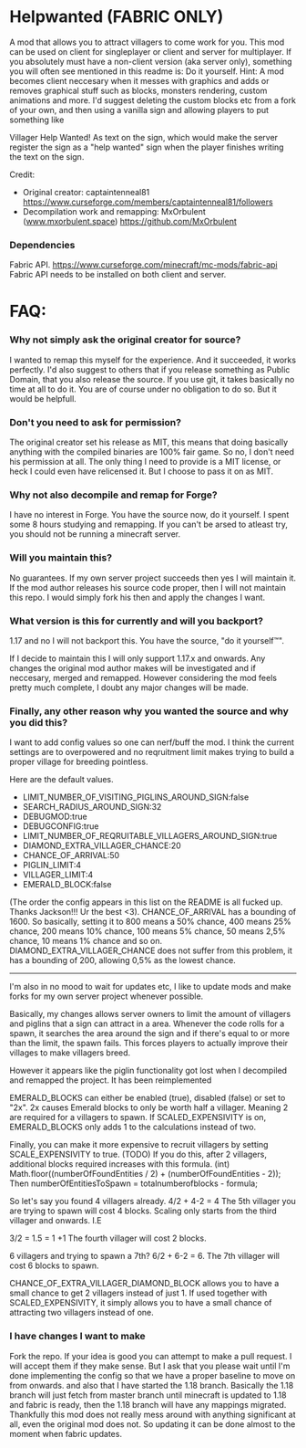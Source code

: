 # Helpwanted (FABRIC ONLY)
A mod that allows you to attract villagers to come work for you.
This mod can be used on client for singleplayer or client and server for multiplayer.
If you absolutely must have a non-client version (aka server only), something you will often see
mentioned in this readme is: Do it yourself.
Hint: A mod becomes client neccesary when it messes with graphics and adds or removes graphical stuff such as blocks, monsters rendering, custom animations and more.
I'd suggest deleting the custom blocks etc from a fork of your own, and then using a vanilla sign and allowing players to put something like

Villager
Help
Wanted!
As text on the sign, which would make the server register the sign as a "help wanted" sign when the player finishes writing the text on the sign.

Credit:

- Original creator: captaintenneal81 https://www.curseforge.com/members/captaintenneal81/followers 
- Decompilation work and remapping: MxOrbulent (www.mxorbulent.space) https://github.com/MxOrbulent

### Dependencies
Fabric API. https://www.curseforge.com/minecraft/mc-mods/fabric-api
Fabric API needs to be installed on both client and server.

# FAQ:

### Why not simply ask the original creator for source?
I wanted to remap this myself for the experience. And it succeeded, it works perfectly.
I'd also suggest to others that if you release something as Public Domain, that you also
release the source. If you use git, it takes basically no time at all to do it.
You are of course under no obligation to do so. But it would be helpfull.


### Don't you need to ask for permission?
The original creator set his release as MIT, this means that doing basically anything with the compiled binaries are
100% fair game. So no, I don't need his permission at all. The only thing I need to provide is a MIT license, or heck I could even have relicensed it.
But I choose to pass it on as MIT. 

### Why not also decompile and remap for Forge?
I have no interest in Forge. You have the source now, do it yourself. I spent some 8 hours studying
and remapping. If you can't be arsed to atleast try, you should not be running a minecraft server.

### Will you maintain this?
No guarantees. If my own server project succeeds then yes I will maintain it.
If the mod author releases his source code proper, then I will not maintain this repo.
I would simply fork his then and apply the changes I want. 

### What version is this for currently and will you backport?
1.17 and no I will not backport this. You have the source, "do it yourself™".

If I decide to maintain this I will only support 1.17.x and onwards.
Any changes the original mod author makes will be investigated and if neccesary, merged and remapped.
However considering the mod feels pretty much complete, I doubt any major changes will be made.

### Finally, any other reason why you wanted the source and why you did this?
I want to add config values so one can nerf/buff the mod. I think the current settings are to overpowered 
and no reqruitment limit makes trying to build a proper village for breeding pointless.

Here are the default values.
- LIMIT_NUMBER_OF_VISITING_PIGLINS_AROUND_SIGN:false
- SEARCH_RADIUS_AROUND_SIGN:32
- DEBUGMOD:true
- DEBUGCONFIG:true
- LIMIT_NUMBER_OF_REQRUITABLE_VILLAGERS_AROUND_SIGN:true
- DIAMOND_EXTRA_VILLAGER_CHANCE:20
- CHANCE_OF_ARRIVAL:50
- PIGLIN_LIMIT:4
- VILLAGER_LIMIT:4
- EMERALD_BLOCK:false

(The order the config appears in this list on the README is all fucked up. Thanks Jackson!!! Ur the best <3).
CHANCE_OF_ARRIVAL has a bounding of 1600.
So basically, setting it to 800 means a 50% chance, 400 means 25% chance, 200 means 10% chance, 100 means 5% chance, 50
means 2,5% chance, 10 means 1% chance and so on.
DIAMOND_EXTRA_VILLAGER_CHANCE does not suffer from this problem, it has a bounding of 200, allowing 0,5% as the lowest
chance.
___
I'm also in no mood to wait for updates etc, I like to update mods and make forks for my own server project whenever possible.

Basically, my changes allows server owners to limit the amount of villagers and piglins that a sign
can attract in a area. Whenever the code rolls for a spawn, it searches the area around the sign and if
there's equal to or more than the limit, the spawn fails. This forces players to
actually improve their villages to make villagers breed. 

However it appears like the piglin functionality got lost when I decompiled and remapped the project. 
It has been reimplemented

EMERALD_BLOCKS can either be enabled (true), disabled (false) or set to "2x".
2x causes Emerald blocks to only be worth half a villager. Meaning 2 are required for a villagers to spawn.
If SCALED_EXPENSIVITY is on, EMERALD_BLOCKS only adds 1 to the calculations instead of two.

Finally, you can make it more expensive to recruit villagers by setting SCALE_EXPENSIVITY to true. (TODO)
If you do this, after 2 villagers, additional blocks required increases with this formula.
(int) Math.floor((numberOfFoundEntities / 2) + (numberOfFoundEntities - 2));
Then numberOfEntitiesToSpawn = totalnumberofblocks - formula;

So let's say you found 4 villagers already.
4/2 + 4-2 = 4
The 5th villager you are trying to spawn will cost 4 blocks.
Scaling only starts from the third villager and onwards. I.E

3/2 = 1.5 = 1 +1
The fourth villager will cost 2 blocks.

6 villagers and trying to spawn a 7th?
6/2 + 6-2 = 6.
The 7th villager will cost 6 blocks to spawn.

CHANCE_OF_EXTRA_VILLAGER_DIAMOND_BLOCK allows you to have a small chance to get 2 villagers instead of just 1.
If used together with SCALED_EXPENSIVITY, it simply allows you to have a small chance of attracting two villagers instead of one.


### I have changes I want to make
Fork the repo. If your idea is good you can attempt to make a pull request. I will accept them if they make sense.
But I ask that you please wait until I'm done implementing the config so that we have a proper baseline to move on from onwards.
and also that I have started the 1.18 branch. Basically the 1.18 branch will just fetch from master branch until
minecraft is updated to 1.18 and fabric is ready, then the 1.18 branch will have any mappings migrated.
Thankfully this mod does not really mess around with anything significant at all, even the original mod does not.
So updating it can be done almost to the moment when fabric updates.
